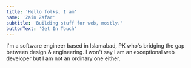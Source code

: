 ```yaml
---
title: 'Hello folks, I am'
name: 'Zain Zafar'
subtitle: 'Building stuff for web, mostly.'
buttonText: 'Get In Touch'
---
```


I'm a software engineer based in Islamabad, PK who's bridging the gap between design & engineering. I won't say I am an exceptional web developer but I am not an ordinary one either.
